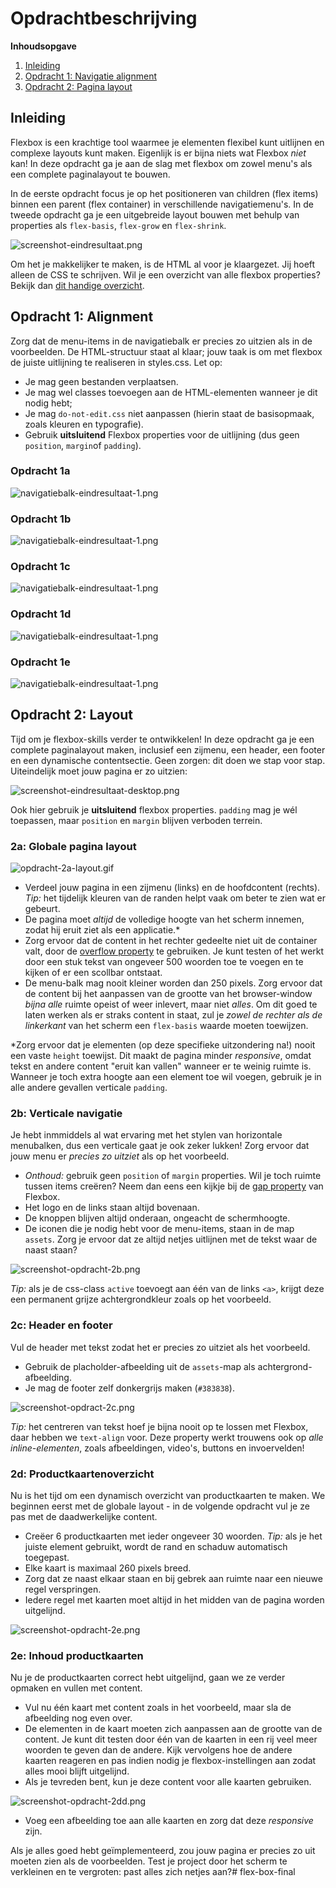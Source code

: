 # Opdrachtbeschrijving

**Inhoudsopgave**

1. [Inleiding](#inleiding)
2. [Opdracht 1: Navigatie alignment](#opdracht-1-alignment)
3. [Opdracht 2: Pagina layout](#opdracht-2-layout)

## Inleiding

Flexbox is een krachtige tool waarmee je elementen flexibel kunt uitlijnen en complexe layouts kunt maken. Eigenlijk is
er bijna niets wat Flexbox _niet_ kan! In deze opdracht ga je aan de slag met flexbox om zowel menu's als een complete
paginalayout te bouwen.

In de eerste opdracht focus je op het positioneren van children (flex items) binnen een parent (flex container) in
verschillende navigatiemenu's. In de tweede opdracht ga je een uitgebreide layout bouwen met behulp van properties als
`flex-basis`, `flex-grow` en `flex-shrink`.

![screenshot-eindresultaat.png](assets/screenshots/screenshot-eindresultaat.png)

Om het je makkelijker te maken, is de HTML al voor je klaargezet. Jij hoeft alleen de CSS te schrijven. Wil je een
overzicht van alle flexbox properties? Bekijk
dan [dit handige overzicht](https://css-tricks.com/snippets/css/a-guide-to-flexbox/).

## Opdracht 1: Alignment

Zorg dat de menu-items in de navigatiebalk er precies zo uitzien als in de voorbeelden. De HTML-structuur staat al
klaar; jouw taak is om met flexbox de juiste uitlijning te realiseren in styles.css. Let op:

* Je mag geen bestanden verplaatsen.
* Je mag wel classes toevoegen aan de HTML-elementen wanneer je dit nodig hebt;
* Je mag `do-not-edit.css` niet aanpassen (hierin staat de basisopmaak, zoals kleuren en typografie).
* Gebruik **uitsluitend** Flexbox properties voor de uitlijning (dus geen `position`, `margin`of `padding`).

### Opdracht 1a

![navigatiebalk-eindresultaat-1.png](assets/screenshots/navigatiebalk-eindresultaat-1.png)

### Opdracht 1b

![navigatiebalk-eindresultaat-1.png](assets/screenshots/navigatiebalk-eindresultaat-2.png)

### Opdracht 1c

![navigatiebalk-eindresultaat-1.png](assets/screenshots/navigatiebalk-eindresultaat-3.png)

### Opdracht 1d

![navigatiebalk-eindresultaat-1.png](assets/screenshots/navigatiebalk-eindresultaat-4.png)

### Opdracht 1e

![navigatiebalk-eindresultaat-1.png](assets/screenshots/navigatiebalk-eindresultaat-5.png)

## Opdracht 2: Layout

Tijd om je flexbox-skills verder te ontwikkelen! In deze opdracht ga je een complete paginalayout maken, inclusief een
zijmenu, een header, een footer en een dynamische contentsectie. Geen zorgen: dit doen we stap voor stap. Uiteindelijk
moet jouw pagina er zo uitzien:

![screenshot-eindresultaat-desktop.png](assets/screenshots/screenshot-eindresultaat-desktop.png)

Ook hier gebruik je **uitsluitend** flexbox properties. `padding` mag je wél toepassen, maar `position` en `margin`
blijven verboden terrein.

### 2a: Globale pagina layout

![opdracht-2a-layout.gif](assets/screenshots/screenshot-opdracht-2a.gif)

* Verdeel jouw pagina in een zijmenu (links) en de hoofdcontent (rechts). _Tip:_ het tijdelijk kleuren van
  de randen helpt vaak om beter te zien wat er gebeurt.
* De pagina moet _altijd_ de volledige hoogte van het scherm innemen, zodat hij eruit ziet als een applicatie.*
* Zorg ervoor dat de content in het rechter gedeelte niet uit de container valt, door
  de [overflow property](https://developer.mozilla.org/en-US/docs/Web/CSS/overflow-y) te gebruiken. Je kunt testen of
  het
  werkt door een stuk tekst van ongeveer 500 woorden toe te voegen en te kijken of er een scollbar ontstaat.
* De menu-balk mag nooit kleiner worden dan 250 pixels. Zorg ervoor dat de content bij het aanpassen van de grootte van
  het browser-window _bijna alle_ ruimte opeist of weer inlevert, maar niet _alles_. Om dit goed te laten werken als er
  straks content in staat, zul je _zowel de rechter als de linkerkant_ van het scherm een `flex-basis` waarde moeten
  toewijzen.

*Zorg ervoor dat je elementen (op deze specifieke uitzondering na!) nooit een vaste `height` toewijst. Dit maakt de
pagina minder _responsive_, omdat tekst en andere content "eruit kan vallen" wanneer er te weinig ruimte is. Wanneer je
toch extra hoogte aan een element toe wil voegen, gebruik je in alle andere gevallen verticale `padding`.

### 2b: Verticale navigatie

Je hebt inmmiddels al wat ervaring met het stylen van horizontale menubalken, dus een verticale gaat je ook zeker
lukken! Zorg ervoor dat jouw menu er _precies zo uitziet_ als op het voorbeeld.

* _Onthoud:_ gebruik geen `position` of `margin` properties. Wil je toch ruimte tussen items creëren? Neem dan eens een
  kijkje bij de [gap property](https://developer.mozilla.org/en-US/docs/Web/CSS/gap) van Flexbox.
* Het logo en de links staan altijd bovenaan.
* De knoppen blijven altijd onderaan, ongeacht de schermhoogte.
* De iconen die je nodig hebt voor de menu-items, staan in de map `assets`. Zorg je ervoor dat ze altijd netjes
  uitlijnen
  met de tekst waar de naast staan?

![screenshot-opdracht-2b.png](assets/screenshots/screenshot-opdracht-2b.png)

_Tip:_ als je de css-class `active` toevoegt aan één van de links `<a>`, krijgt deze een permanent grijze
achtergrondkleur zoals op het voorbeeld.

### 2c: Header en footer

Vul de header met tekst zodat het er precies zo uitziet als het voorbeeld.

* Gebruik de placholder-afbeelding uit de `assets`-map als achtergrond-afbeelding.
* Je mag de footer zelf donkergrijs maken (`#383838`).

![screenshot-opdract-2c.png](assets/screenshots/screenshot-opdracht-2c.png)

_Tip:_ het centreren van tekst hoef je bijna nooit op te lossen met Flexbox, daar hebben we `text-align` voor. Deze
property werkt trouwens ook op _alle inline-elementen_, zoals afbeeldingen, video's, buttons en invoervelden!

### 2d: Productkaartenoverzicht

Nu is het tijd om een dynamisch overzicht van productkaarten te maken. We beginnen eerst met de globale layout - in de
volgende opdracht vul je ze pas met de daadwerkelijke content.

* Creëer 6 productkaarten met ieder ongeveer 30 woorden. _Tip:_ als je het juiste element gebruikt, wordt
  de rand en schaduw automatisch toegepast.
* Elke kaart is maximaal 260 pixels breed.
* Zorg dat ze naast elkaar staan en bij gebrek aan ruimte naar een nieuwe regel verspringen.
* Iedere regel met kaarten moet altijd in het midden van de pagina worden uitgelijnd.

![screenshot-opdracht-2e.png](assets/screenshots/screenshot-opdracht-2e.png)

### 2e: Inhoud productkaarten

Nu je de productkaarten correct hebt uitgelijnd, gaan we ze verder opmaken en vullen met content.

* Vul nu één kaart met content zoals in het voorbeeld, maar sla de afbeelding nog even over.
* De elementen in de kaart moeten zich aanpassen aan de grootte van de content. Je kunt dit testen door één van de
  kaarten in een rij veel meer woorden te geven dan de andere. Kijk vervolgens hoe de andere kaarten reageren en pas
  indien nodig je flexbox-instellingen aan zodat alles mooi blijft uitgelijnd.
* Als je tevreden bent, kun je deze content voor alle kaarten
  gebruiken.

![screenshot-opdracht-2dd.png](assets/screenshots/screenshot-opdracht-2d.png)

* Voeg een afbeelding toe aan alle kaarten en zorg dat deze _responsive_ zijn.

Als je alles goed hebt geïmplementeerd, zou jouw pagina er precies zo uit moeten zien als de voorbeelden. Test je
project door het scherm te verkleinen en te vergroten: past alles zich netjes aan?#   f l e x - b o x - f i n a l  
 